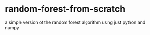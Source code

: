 # random-forest-from-scratch
a simple version of the random forest algorithm using just python and numpy 
